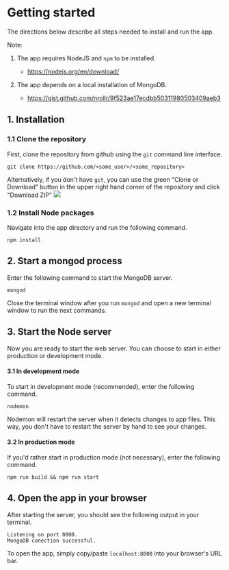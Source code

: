# Getting started

The directions below describe all steps needed to install and run the app.

Note: 
  
1. The app requires NodeJS and `npm` to be installed.
    * https://nodejs.org/en/download/

2. The app depends on a local installation of MongoDB.
    * https://gist.github.com/nrollr/9f523ae17ecdbb50311980503409aeb3

## 1. Installation
### 1.1 Clone the repository
First, clone the repository from github using the `git` command line interface.

```
git clone https://github.com/<some_user>/<some_repository>
```

Alternatively, if you don't have `git`, you can use the green "Clone or Download" button in the upper right hand corner of the repository and click "Download ZIP" 
![](https://www.stevejgordon.co.uk/wp-content/uploads/2018/01/CloneOrDownloadGitHub.png)

### 1.2 Install Node packages
Navigate into the app directory and run the following command.

```
npm install
```

## 2. Start a mongod process
Enter the following command to start the MongoDB server.

```
mongod
```

Close the terminal window after you run `mongod` and open a new terminal window to run the next commands.

## 3. Start the Node server
Now you are ready to start the web server.
You can choose to start in either production or development mode.

#### 3.1 In development mode
To start in development mode (recommended), enter the following command. 

`nodemon`

Nodemon will restart the server when it detects changes to app files. This way, you don't have to restart the server by hand to see your changes. 

#### 3.2 In production mode
If you'd rather start in production mode (not necessary), enter the following command.

`npm run build && npm run start`

## 4. Open the app in your browser
After starting the server, you should see the following output in your terminal.

```
Listening on port 8000.
MongoDB conection successful. 
```

To open the app, simply copy/paste `localhost:8000` into your browser's URL bar.
